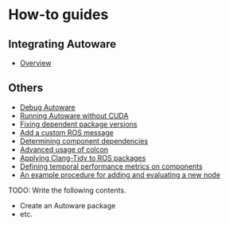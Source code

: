 # How-to guides

## Integrating Autoware

- [Overview](integrating-autoware/overview.md)

## Others

- [Debug Autoware](others/debug-autoware.md)
- [Running Autoware without CUDA](others/running-autoware-without-cuda.md)
- [Fixing dependent package versions](others/fixing-dependent-package-versions.md)
- [Add a custom ROS message](others/add-a-custom-ros-message.md)
- [Determining component dependencies](others/determining-component-dependencies.md)
- [Advanced usage of colcon](others/advanced-usage-of-colcon.md)
- [Applying Clang-Tidy to ROS packages](others/applying-clang-tidy-to-ros-packages.md)
- [Defining temporal performance metrics on components](others/defining-temporal-performance-metrics.md)
- [An example procedure for adding and evaluating a new node](others/an-example-procedure-for-adding-and-evaluating-a-new-node.md)

TODO: Write the following contents.

- Create an Autoware package
- etc.

